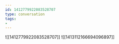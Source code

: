 ```yaml
---
id: 1412779922083528707
type: conversation
tags:
- 
---
```

![[1412779922083528707]]
![[1413112166694096897]]

